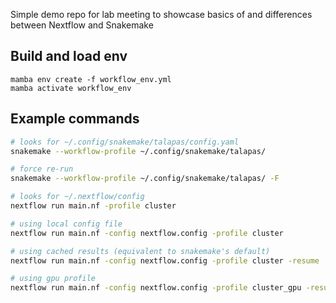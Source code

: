 Simple demo repo for lab meeting to showcase basics of and differences between Nextflow and Snakemake


## Build and load env

```
mamba env create -f workflow_env.yml
mamba activate workflow_env
```

## Example commands

```bash
# looks for ~/.config/snakemake/talapas/config.yaml
snakemake --workflow-profile ~/.config/snakemake/talapas/

# force re-run
snakemake --workflow-profile ~/.config/snakemake/talapas/ -F
```

```bash
# looks for ~/.nextflow/config
nextflow run main.nf -profile cluster

# using local config file
nextflow run main.nf -config nextflow.config -profile cluster

# using cached results (equivalent to snakemake's default)
nextflow run main.nf -config nextflow.config -profile cluster -resume

# using gpu profile
nextflow run main.nf -config nextflow.config -profile cluster_gpu -resume
```